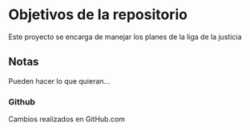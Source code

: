 # Objetivos de la repositorio

Este proyecto se encarga de manejar los planes de la liga de la justicia


## Notas
Pueden hacer lo que quieran...

### Github

Cambios realizados en GitHub.com
